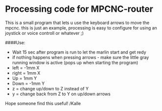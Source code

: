 # Processing code for MPCNC-router
This is a small program that lets u use the keyboard arrows to move the mpcnc. this is just an example, processing is easy to configure for using an joystick or voice controll or whatever ;)

####Use:<br>
* Wait 15 sec after program is run to let the marlin start and get redy
* if nothing happens when pressing arrows - make sure the little gray running window is active (pops up when starting the program)
* left = -1mm X
* right = 1mm X
* Up = 1mm Y
* Down = -1mm Y
* z = change up/down to Z instead of Y
* y = change back from Z to Y on up/down arrows
  
Hope someone find this useful!
/Kalle
